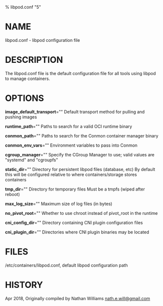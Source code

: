 % libpod.conf "5"

# NAME
libpod.conf - libpod configuration file

# DESCRIPTION
The libpod.conf file is the default configuration file for all tools using
libpod to manage containers.

# OPTIONS

**image_default_transport**=""
  Default transport method for pulling and pushing images

**runtime_path**=""
  Paths to search for a valid OCI runtime binary

**conmon_path**=""
  Paths to search for the Conmon container manager binary

**conmon_env_vars**=""
  Environment variables to pass into Conmon

**cgroup_manager**=""
  Specify the CGroup Manager to use; valid values are "systemd" and "cgroupfs"

**static_dir**=""
  Directory for persistent libpod files (database, etc)
  By default this will be configured relative to where containers/storage
  stores containers

**tmp_dir**=""
  Directory for temporary files
  Must be a tmpfs (wiped after reboot)

**max_log_size**=""
  Maximum size of log files (in bytes)

**no_pivot_root**=""
  Whether to use chroot instead of pivot_root in the runtime

**cni_config_dir**=""
  Directory containing CNI plugin configuration files

**cni_plugin_dir**=""
  Directories where CNI plugin binaries may be located

# FILES
/etc/containers/libpod.conf, default libpod configuration path

# HISTORY
Apr 2018, Originally compiled by Nathan Williams <nath.e.will@gmail.com>
